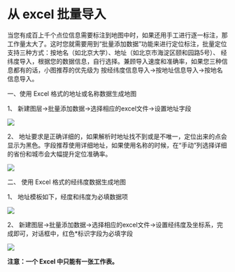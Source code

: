 # 从 excel 批量导入
当您有成百上千个点位信息需要标注到地图中时，如果还用手工进行逐一标注，那工作量太大了。这时您就需要用到“批量添加数据”功能来进行定位标注，批量定位支持三种方式：按地名（如北京大学）、地址（如北京市海淀区颐和园路5号）、 经纬度导入，根据您的数据信息，自行选择。兼顾导入速度和准确率，如果您三种信息都有的话，小图推荐的优先级为 按经纬度信息导入->按地址信息导入->按地名信息导入。

一、使用 Excel 格式的地址或名称数据生成地图

1、 新建图层->批量添加数据->选择相应的excel文件->设置地址字段

![](http://pic.dituwuyou.com/map%2Fpicture%2F10.31%2Fimport-data2.jpg)

2、 地址要求是正确详细的，如果解析时地址找不到或是不唯一，定位出来的点会显示为黑色。字段推荐使用详细地址，如果使用名称的时候，在“手动”列选择详细的省份和城市会大幅提升定位准确率。

![](http://pic.dituwuyou.com/map%2Fpicture%2F10.31%2Faddress2.jpg)

二、 使用 Excel 格式的经纬度数据生成地图

1、 地址模板如下，经度和纬度为必填数据项

![](http://pic.dituwuyou.com/map%2Fpicture%2F10.31%2Flatlag.jpg)

2、 新建图层->批量添加数据->选择相应的excel文件->设置经纬度及坐标系，完成即可，对话框中，红色*标识字段为必填字段

![](http://pic.dituwuyou.com/map%2Fpicture%2F10.31%2Flatlag2.jpg)


**注意：一个 Excel 中只能有一张工作表。**



